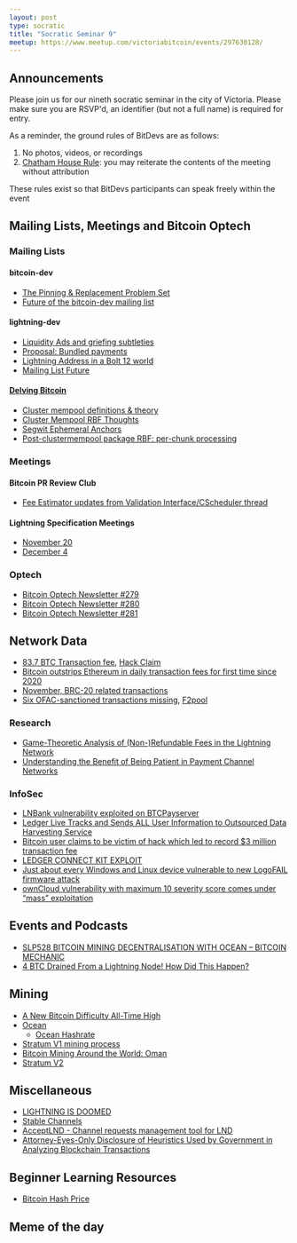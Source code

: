 ```yaml
---
layout: post
type: socratic
title: "Socratic Seminar 9"
meetup: https://www.meetup.com/victoriabitcoin/events/297630128/
---
```

## Announcements
Please join us for our nineth socratic seminar in the city of Victoria. Please make sure you are RSVP'd, an identifier (but not a full name) is required for entry.

As a reminder, the ground rules of BitDevs are as follows:
1. No photos, videos, or recordings
2. [Chatham House Rule](https://en.wikipedia.org/wiki/Chatham_House_Rule): you may reiterate the contents of the meeting without attribution

These rules exist so that BitDevs participants can speak freely within the event
## Mailing Lists, Meetings and Bitcoin Optech

### Mailing Lists
#### bitcoin-dev
- [The Pinning & Replacement Problem Set](https://lists.linuxfoundation.org/pipermail/bitcoin-dev/2023-November/022111.html)
- [Future of the bitcoin-dev mailing list](https://lists.linuxfoundation.org/pipermail/bitcoin-dev/2023-November/022134.html)

#### lightning-dev
- [Liquidity Ads and griefing subtleties](https://lists.linuxfoundation.org/pipermail/lightning-dev/2023-December/004227.html)
- [Proposal: Bundled payments](https://lists.linuxfoundation.org/pipermail/lightning-dev/2023-November/004198.html)
- [Lightning Address in a Bolt 12 world](https://lists.linuxfoundation.org/pipermail/lightning-dev/2023-November/004204.html)
- [Mailing List Future](https://lists.linuxfoundation.org/pipermail/lightning-dev/2023-December/004231.html)

#### [Delving Bitcoin](https://delvingbitcoin.org/)
- [Cluster mempool definitions & theory](https://delvingbitcoin.org/t/cluster-mempool-definitions-theory/202)
- [Cluster Mempool RBF Thoughts](https://delvingbitcoin.org/t/cluster-mempool-rbf-thoughts/156)
- [Segwit Ephemeral Anchors](https://delvingbitcoin.org/t/segwit-ephemeral-anchors/160)
- [Post-clustermempool package RBF: per-chunk processing](https://delvingbitcoin.org/t/post-clustermempool-package-rbf-per-chunk-processing/190)

### Meetings

#### Bitcoin PR Review Club
- [Fee Estimator updates from Validation Interface/CScheduler thread](https://bitcoincore.reviews/28368)

#### Lightning Specification Meetings
- [November 20](https://github.com/lightning/bolts/issues/1118)
- [December 4](https://github.com/lightning/bolts/issues/1122)

### Optech
- [Bitcoin Optech Newsletter #279](https://bitcoinops.org/en/newsletters/2023/11/29/)
- [Bitcoin Optech Newsletter #280](https://bitcoinops.org/en/newsletters/2023/12/06/)
- [Bitcoin Optech Newsletter #281](https://bitcoinops.org/en/newsletters/2023/12/13/)

## Network Data
- [83.7 BTC Transaction fee](https://mempool.space/tx/b5a2af5845a8d3796308ff9840e567b14cf6bb158ff26c999e6f9a1f5448f9aa), [Hack Claim](https://twitter.com/mononautical/status/1728946778798793126)
- [Bitcoin outstrips Ethereum in daily transaction fees for first time since 2020](https://cryptoslate.com/insights/bitcoin-outstrips-ethereum-in-daily-transaction-fees-for-first-time-since-2020/)
- [November, BRC-20 related transactions](https://twitter.com/mononautical/status/1726255251479789782)
- [Six OFAC-sanctioned transactions missing](https://b10c.me/observations/08-missing-sanctioned-transactions/), [F2pool](https://www.nobsbitcoin.com/f2pool-disables-transaction-filtering-patch/)

### Research
- [Game-Theoretic Analysis of (Non-)Refundable Fees in the Lightning Network](https://ui.adsabs.harvard.edu/abs/2023arXiv231004058P/abstract)
- [Understanding the Benefit of Being Patient in Payment Channel Networks](https://ieeexplore.ieee.org/abstract/document/9721580)

### InfoSec
- [LNBank vulnerability exploited on BTCPayserver](https://stacker.news/items/347361)
- [Ledger Live Tracks and Sends ALL User Information to Outsourced Data Harvesting Service](https://www.nobsbitcoin.com/ledger-live-tracks-and-sends-out-all-user-information-by-default/)
- [Bitcoin user claims to be victim of hack which led to record $3 million transaction fee](https://www.theblock.co/post/264744/bitcoin-hack-victim-record-3-million-transaction-fee)
- [LEDGER CONNECT KIT EXPLOIT](https://www.ledger.com/blog/a-letter-from-ledger-chairman-ceo-pascal-gauthier-regarding-ledger-connect-kit-exploit)
- [Just about every Windows and Linux device vulnerable to new LogoFAIL firmware attack](https://arstechnica.com/security/2023/12/just-about-every-windows-and-linux-device-vulnerable-to-new-logofail-firmware-attack/)
- [ownCloud vulnerability with maximum 10 severity score comes under “mass” exploitation](https://arstechnica.com/security/2023/11/owncloud-vulnerability-with-a-maximum-10-severity-rating-comes-under-mass-exploitation/)

## Events and Podcasts
- [SLP528 BITCOIN MINING DECENTRALISATION WITH OCEAN – BITCOIN MECHANIC](https://stephanlivera.com/episode/528/)
- [4 BTC Drained From a Lightning Node! How Did This Happen?](https://www.youtube.com/watch?v=Nv6GMlvzB4s)

## Mining
- [A New Bitcoin Difficulty All-Time High](https://tftc.io/a-new-bitcoin-difficulty-all-time-high/)
- [Ocean](https://ocean.xyz/about)
    - [Ocean Hashrate](https://ocean.xyz/dashboard)
- [Stratum V1 mining process](https://twitter.com/BTCillustrated/status/1731744000833364407)
- [Bitcoin Mining Around the World: Oman](https://hashrateindex.com/blog/bitcoin-mining-around-the-world-oman/)
- [Stratum V2](https://stratumprotocol.org/)

## Miscellaneous
- [LIGHTNING IS DOOMED](https://bitcoinmagazine.com/technical/lightning-is-doomed)
- [Stable Channels](https://twitter.com/tonklaus/status/1729567459579945017)
- [AcceptLND - Channel requests management tool for LND](https://stacker.news/items/349505)
- [Attorney-Eyes-Only Disclosure of Heuristics Used by Government in Analyzing Blockchain Transactions](https://reason.com/volokh/2023/12/13/attorney-eyes-only-disclosure-of-heuristics-used-by-government-in-analyzing-blockchain-transactions/)

## Beginner Learning Resources
- [Bitcoin Hash Price](https://charts.woobull.com/bitcoin-hash-price/)

## Meme of the day
